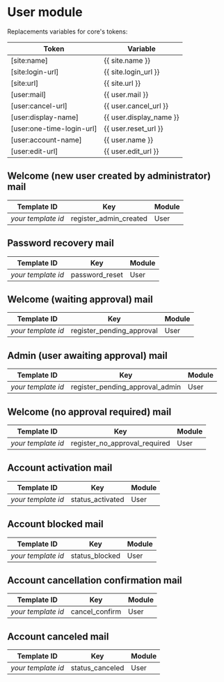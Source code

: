 # User module

Replacements variables for core's tokens:

| Token | Variable |
|-------|----------|
| [site:name] | {{ site.name }} |
| [site:login-url] | {{ site.login_url }} |
| [site:url] | {{ site.url }} |
| [user:mail] | {{ user.mail }} |
| [user:cancel-url] | {{ user.cancel_url }} |
| [user:display-name] | {{ user.display_name }} |
| [user:one-time-login-url] | {{ user.reset_url }} |
| [user:account-name] | {{ user.name }} |
| [user:edit-url] | {{ user.edit_url }} |

## Welcome (new user created by administrator) mail

| Template ID | Key | Module |
|-------------|-----|--------|
| *your template id* | register_admin_created  | User |

## Password recovery mail

| Template ID | Key | Module |
|-------------|-----|--------|
| *your template id* | password_reset  | User |

## Welcome (waiting approval) mail

| Template ID | Key | Module |
|-------------|-----|--------|
| *your template id* | register_pending_approval  | User |

## Admin (user awaiting approval) mail

| Template ID | Key | Module |
|-------------|-----|--------|
| *your template id* | register_pending_approval_admin  | User |

## Welcome (no approval required) mail

| Template ID | Key | Module |
|-------------|-----|--------|
| *your template id* | register_no_approval_required  | User |

## Account activation mail

| Template ID | Key | Module |
|-------------|-----|--------|
| *your template id* | status_activated  | User |

## Account blocked mail

| Template ID | Key | Module |
|-------------|-----|--------|
| *your template id* | status_blocked  | User |

## Account cancellation confirmation mail

| Template ID | Key | Module |
|-------------|-----|--------|
| *your template id* | cancel_confirm  | User |

## Account canceled mail

| Template ID | Key | Module |
|-------------|-----|--------|
| *your template id* | status_canceled  | User |

